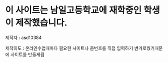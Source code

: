 # 이 사이트는 남일고등학교에 재학중인 학생이 제작했습니다.

제작자 : asd10384

제작의도 : 온라인수업때마다 필요한 사이트나 줌번호를 직접 입력하기 번거로웠기때문에 사이트를 만들게됨
